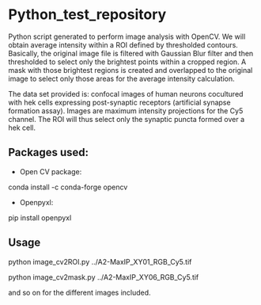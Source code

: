 # Python_test_repository

Python script generated to perform image analysis with OpenCV. We will obtain average intensity within a ROI defined by thresholded contours. Basically, the original image file is filtered with Gaussian Blur filter and then thresholded to select only the brightest points within a cropped region. A mask with those brightest regions is created and overlapped to the original image to select only those areas for the average intensity calculation. 

The data set provided is: confocal images of human neurons cocultured with hek cells expressing post-synaptic receptors (artificial synapse formation assay). Images are maximum intensity projections for the Cy5 channel. The ROI will thus select only the synaptic puncta formed over a hek cell.



## Packages used:

* Open CV package:

conda install -c conda-forge opencv 

* Openpyxl:

pip install openpyxl 

## Usage

python image_cv2ROI.py ../A2-MaxIP_XY01_RGB_Cy5.tif



python image_cv2mask.py ../A2-MaxIP_XY06_RGB_Cy5.tif



and so on for the different images included.





